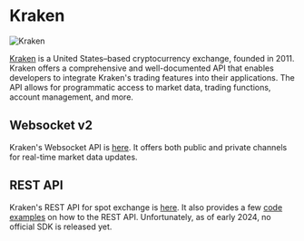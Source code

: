 # Kraken

![Kraken](https://docs.kraken.com/rest/kraken_logo_w.png)

[Kraken](https://www.kraken.com/) is a United States–based cryptocurrency exchange, founded in 2011.
Kraken offers a comprehensive and well-documented API that enables developers to integrate Kraken's trading features into their applications. The API allows for programmatic access to market data, trading functions, account management, and more.

## Websocket v2
Kraken's Websocket API is [here](https://docs.kraken.com/websockets-v2/#introduction). It offers both public and private channels for real-time market data updates.

## REST API
Kraken's REST API for spot exchange is [here](https://docs.kraken.com/rest/). It also provides a few [code examples](https://support.kraken.com/hc/en-us/sections/360003946512-Example-API-Code) on how to the REST API. Unfortunately, as of early 2024, no official SDK is released yet.

